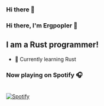 ### Hi there 👋

### Hi there, I'm Ergpopler 👋

## I am a Rust programmer!

- 🌱 Currently learning Rust


### Now playing on Spotify 🎧
&nbsp; <br> [![Spotify](https://spotif.vercel.app/api/spotify)](https://open.spotify.com/user/datadooppoop)

